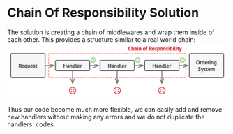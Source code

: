 # Chain Of Responsibility Solution

The solution is creating a chain of middlewares and wrap them inside of each other. This provides a structure similar to a real world chain:
![chain](./chain.png)

Thus our code become much more flexible, we can easily add and remove new handlers without making any errors and we do not duplicate the handlers' codes. 
